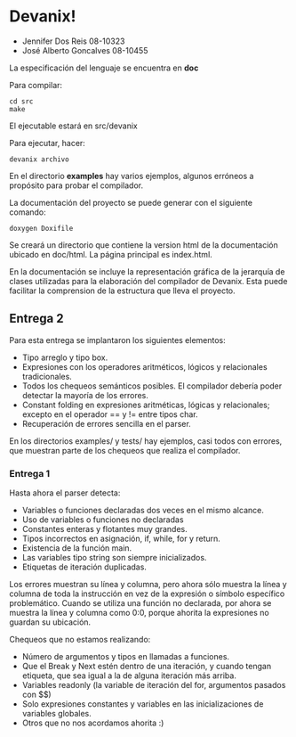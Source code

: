 # Devanix!

*   Jennifer Dos Reis 08-10323
*   José Alberto Goncalves 08-10455

La especificación del lenguaje se encuentra en **doc**

Para compilar:

    cd src
    make

El ejecutable estará en src/devanix

Para ejecutar, hacer:

    devanix archivo

En el directorio **examples** hay varios ejemplos, algunos erróneos a propósito
para probar el compilador.

La documentación del proyecto se puede generar con el siguiente comando:

    doxygen Doxifile

Se creará un directorio que contiene la version html de la documentación ubicado en doc/html. 
La página principal es index.html. 

En la documentación se incluye la representación gráfica 
de la jerarquía de clases utilizadas para la elaboración del compilador de Devanix. Esta 
puede facilitar la comprension de la estructura que lleva el proyecto.  

## Entrega 2

Para esta entrega se implantaron los siguientes elementos:

*   Tipo arreglo y tipo box.
*   Expresiones con los operadores aritméticos, lógicos y relacionales tradicionales.
*   Todos los chequeos semánticos posibles. El compilador debería poder detectar la
    mayoría de los errores.
*   Constant folding en expresiones aritméticas, lógicas y relacionales; excepto en
    el operador == y != entre tipos char.
*   Recuperación de errores sencilla en el parser.

En los directorios examples/ y tests/ hay ejemplos, casi todos con errores, que
muestran parte de los chequeos que realiza el compilador.

### Entrega 1

Hasta ahora el parser detecta:

*   Variables o funciones declaradas dos veces en el mismo alcance.
*   Uso de variables o funciones no declaradas
*   Constantes enteras y flotantes muy grandes.
*   Tipos incorrectos en asignación, if, while, for y return.
*   Existencia de la función main.
*   Las variables tipo string son siempre inicializados.
*   Etiquetas de iteración duplicadas.

Los errores muestran su línea y columna, pero ahora sólo muestra la línea y
columna de toda la instrucción en vez de la expresión o símbolo específico
problemático. Cuando se utiliza una función no declarada, por ahora se
muestra la línea y columna como 0:0, porque ahorita la expresiones no guardan
su ubicación.

Chequeos que no estamos realizando:

*    Número de argumentos y tipos en llamadas a funciones.
*    Que el Break y Next estén dentro de una iteración, y cuando tengan
     etiqueta, que sea igual a la de alguna iteración más arriba.
*    Variables readonly (la variable de iteración del for, argumentos pasados
     con $$)
*    Solo expresiones constantes y variables en las inicializaciones de variables
     globales.
*    Otros que no nos acordamos ahorita :)

